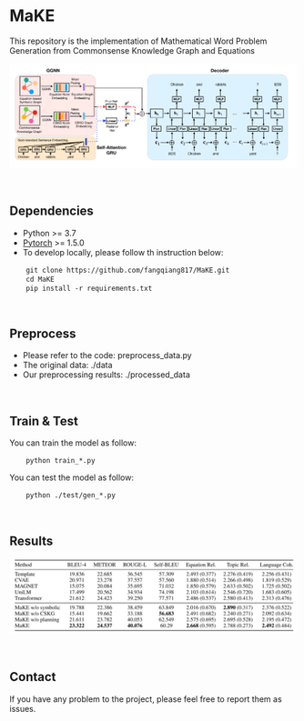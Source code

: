# MaKE

This repository is the implementation of  Mathematical Word Problem Generation from Commonsense Knowledge
Graph and Equations

![Architecture](misc/img1.png)

<br>

## Dependencies
- Python >= 3.7<br>
- [Pytorch](https://pytorch.org) >= 1.5.0
- To develop locally, please follow th instruction below:

```shell
    git clone https://github.com/fangqiang817/MaKE.git
    cd MaKE
    pip install -r requirements.txt
```

<br>

## Preprocess
- Please refer to the code: preprocess_data.py
- The original data: ./data
- Our preprocessing results: ./processed_data

<br>

## Train & Test
You can train the model as follow:
```
    python train_*.py
```

You can test the model as follow:
```
    python ./test/gen_*.py
```


<br>

## Results

![res](misc/res.png)


<br>

## Contact
If you have any problem to the project, please feel free to report them as issues.
